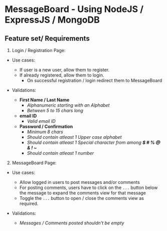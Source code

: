 # MessageBoard - Using NodeJS / ExpressJS / MongoDB

## Feature set/ Requirements
1. Login / Registration Page:
  - Use cases:
    - If user is a new user, allow them to register.
    - If already registered, allow them to login.
      - On successful registration / login redirect them to MessageBoard

  - Validations:
    - **First Name / Last Name**
      - _Alphanumeric starting with an Alphabet_
      - _Between 5 to 15 chars long_
    - **email ID**
      - _Valid email ID_
    - **Password / Confirmation**
      - _Minimum 8 chars_
      - _Should contain atleast 1 Upper case alphabet_
      - _Should contain atleast 1 Special character from among **$ # % @ & ! ~**_
      - _Should contain atleast 1 number_

2. MessageBoard Page:
  - Use cases:
    - Allow logged in users to post messages and/or comments
    - For posting comments, users have to click on the `...` button below the message to expand the comments view for that message
    - Toggle the `...` button to open / close the comments view as required.

  - Validations:
    - _Messages / Comments posted shouldn't be empty_
